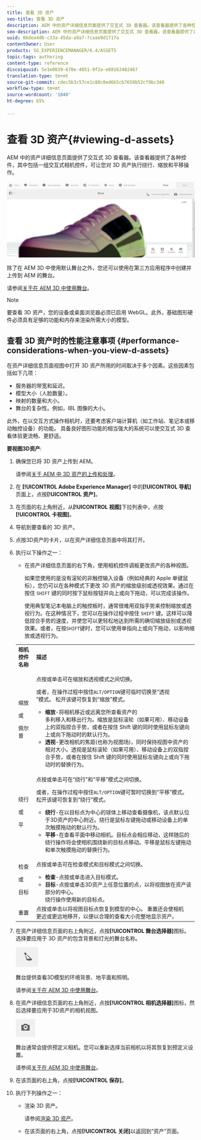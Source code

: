 ```yaml
---
title: 查看 3D 资产
seo-title: 查看 3D 资产
description: AEM 中的资产详细信息页面提供了交互式 3D 查看器。该查看器提供了各种控件，其中包括一组交互式相机控件，可让您对 3D 资产执行绕行、缩放和平移操作。
seo-description: AEM 中的资产详细信息页面提供了交互式 3D 查看器。该查看器提供了各种控件，其中包括一组交互式相机控件，可让您对 3D 资产执行绕行、缩放和平移操作。
uuid: 06dea4d6-c33a-45da-a9a7-7caae9d1717a
contentOwner: User
products: SG_EXPERIENCEMANAGER/6.4/ASSETS
topic-tags: authoring
content-type: reference
discoiquuid: 5e1e0039-670e-4051-9f2a-e88162482467
translation-type: tm+mt
source-git-commit: cdec5b3c57ce1c80c0ed6b5cb7650b52cf9bc340
workflow-type: tm+mt
source-wordcount: '1040'
ht-degree: 65%

---
```



# 查看 3D 资产{#viewing-d-assets}

AEM 中的资产详细信息页面提供了交互式 3D 查看器。该查看器提供了各种控件，其中包括一组交互式相机控件，可让您对 3D 资产执行绕行、缩放和平移操作。

![chlimage_1-16](assets/chlimage_1-16.png)

除了在 AEM 3D 中使用默认舞台之外，您还可以使用在第三方应用程序中创建并上传到 AEM 的舞台。

请参阅[关于在 AEM 3D 中使用舞台](/help/sites-classic-ui-authoring/classicui-stages-aem3d.md)。

>[!NOTE]
>
>要查看 3D 资产，您的设备或桌面浏览器必须已启用 WebGL。此外，基础图形硬件必须具有足够的功能和内存来渲染所需大小的模型。

## 查看 3D 资产时的性能注意事项  {#performance-considerations-when-you-view-d-assets}

在资产详细信息页面视图中打开 3D 资产所用的时间取决于多个因素。这些因素包括如下几项：

* 服务器的带宽和延迟。
* 模型大小（人脸数量）。
* 映射的数量和大小。
* 舞台的复杂性。例如，IBL 图像的大小。

此外，在以交互方式操作相机时，还要考虑客户端计算机（如工作站、笔记本或移动触控设备）的功能。 具备良好图形功能的相当强大的系统可以使交互式 3D 查看体验更流畅、更舒适。

**要视图3D资产**:

1. 确保您已将 3D 资产上传到 AEM。

   请参阅[关于 AEM 中 3D 资产的上传和处理](/help/sites-classic-ui-authoring/classicui-upload-proc-3d.md)。
1. 在 **[!UICONTROL Adobe Experience Manager]** 中的&#x200B;**[!UICONTROL 导航]**&#x200B;页面上，点按&#x200B;**[!UICONTROL 资产]**。
1. 在页面的右上角附近，从&#x200B;**[!UICONTROL 视图]**&#x200B;下拉列表中，点按&#x200B;**[!UICONTROL 卡视图]**。

1. 导航到要查看的 3D 资产。
1. 点按3D资产的卡片，以在资产详细信息页面中将其打开。

1. 执行以下操作之一：

   * 在资产详细信息页面的右下角，使用相机控件调板更改资产的各种视图。

      如果您使用的是没有滚轮的非触控输入设备（例如经典的 Apple 单键鼠标），您仍可以在各种模式下更改 3D 资产的缩放级别或透视效果。通过在按住 `SHIFT` 键的同时按下鼠标按钮并向上或向下拖动，可以完成该操作。

      使用典型笔记本电脑上的触控板时，通常很难用双指手势来控制缩放或透视行为。在这种情况下，您可以在操作过程中按住 `SHIFT` 键。这样可以降低捏合手势的速度，并使您可以更轻松地达到所需的确切缩放级别或透视效果。或者，在按`SHIFT`键时，您可以使用单指向上或向下拖动，以影响缩放或透视行为。
   <table> 
    <tbody> 
      <tr> 
      <td><strong>相机控件名称</strong><br /> </td> 
      <td><strong>描述</strong></td> 
      </tr> 
      <tr> 
      <td><p>缩放</p> <p>或</p> <p>佩尔普</p> </td> 
      <td><p>点按或单击可在缩放和透视模式之间切换。</p> <p>或者，在操作过程中按住<code>ALT/OPTION</code>键可临时切换至“透视<br />”模式。 松开该键可恢复到“缩放”模式。</p> 
        <ul> 
        <li><strong>缩放</strong>-将相机移近或远离您所查看资产的<br /> 多利移入和移出行为。缩放是鼠标滚轮（如果可用）、移动设备上的双指捏合手势，或者在按住 Shift 键的同时使用鼠标左键向上或向下拖动时的默认行为。</li> 
        <li><strong>透视</strong>-更改相机的焦距(也称为视图场)，同时保持视图中资产的相对大小。透视是鼠标滚轮（如果可用）、移动设备上的双指捏合手势，或者在按住 Shift 键的同时使用鼠标左键向上或向下拖动时的替换行为。</li> 
        </ul> </td> 
      </tr> 
      <tr> 
      <td><p>绕行</p> <p>或</p> <p>平</p> </td> 
      <td><p>点按或单击可在“绕行”和“平移”模式之间切换。</p> <p>或者，在操作过程中按住<code>ALT/OPTION</code>键可暂时切换到“平移”模式。 松开该键可恢复到“绕行”模式。</p> 
        <ul> 
        <li><strong>绕行</strong>-在以目标点为中心的球体上移动查看摄像机，该点默认位于3D资产的中心附近。绕行是鼠标左键拖动或移动设备上的单次触摸拖动的默认行为。</li> 
        <li><strong>平移</strong>-在查看平面中移动相机。目标点会相应移动，这样随后的绕行操作将会使相机围绕新的目标点移动。平移是鼠标左键拖动和单次触摸拖动的替换行为。</li> 
        </ul> </td> 
      </tr> 
      <tr> 
      <td><p>检查</p> <p>或</p> <p>目标</p> </td> 
      <td><p>点按或单击可在检查模式和目标模式之间切换。</p> 
        <ul> 
        <li><strong>检查</strong>-点按或单击进入目标模式。</li> 
        <li><strong>目标</strong>-点按或单击3D资产上任意位置的点，以将视图放在资产该部分的中心。<br /> 绕行操作使用新的目标点。</li> 
        </ul> </td> 
      </tr> 
      <tr> 
      <td>重置</td> 
      <td>点按或单击以将视图目标点恢复到模型的中心。 重置还会使相机<br />更近或更远地移开，以便以合理的查看大小完整地显示资产。</td> 
      </tr> 
    </tbody> 
    </table>

1. 在资产详细信息页面的右上角附近，点按&#x200B;**[!UICONTROL 舞台选择器]**&#x200B;图标。 选择要应用于 3D 资产的包含背景和灯光的舞台名称。

   ![](do-not-localize/chlimage_1-2.png)

   舞台提供查看3D模型的环境背景、地平面和照明。

   请参阅[关于在 AEM 3D 中使用舞台](/help/sites-classic-ui-authoring/classicui-stages-aem3d.md)。

1. 在资产详细信息页面的右上角附近，点按&#x200B;**[!UICONTROL 相机选择器]**&#x200B;图标，然后选择要应用于3D资产的相机视图。

   ![](do-not-localize/chlimage_1-3.png)

   舞台通常会提供预定义相机。您可以重新选择当前相机以将其恢复到预定义设置。

   请参阅[关于在 AEM 3D 中使用舞台](/help/sites-classic-ui-authoring/classicui-stages-aem3d.md)。

1. 在该页面的右上角，点按&#x200B;**[!UICONTROL 保存]**。
1. 执行下列操作之一：

   * 渲染 3D 资产。

      请参阅[渲染 3D 资产](/help/sites-classic-ui-authoring/classicui-rendering-3d.md)。

   * 在该页面的右上角，点按&#x200B;**[!UICONTROL 关闭]**&#x200B;以返回到“资产”页面。

